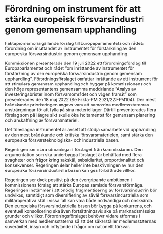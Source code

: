 # Förordning om instrument för att stärka europeisk försvarsindustri genom gemensam upphandling

Faktapromemoria gällande förslag till Europaparlamentets och rådets förordning om inrättandet av instrumentet för förstärkning av den europeiska försvarsindustrin genom gemensam upphandling.

Kommissionen presenterade den 19 juli 2022 ett förordningsförslag till Europaparlamentet och rådet ”om inrättande av instrumentet för förstärkning av den europeiska försvarsindustrin genom gemensam upphandling”. Förordningsförslaget omfattar inrättande av ett instrument för att stimulera gemensam upphandling och bygger på kommissionens och den höge representantens gemensamma meddelande ”Analys av investeringsbrister inom försvarsområdet och vägen framåt” som presenterades den 18 maj 2022 (Se Fakta\-PM 2021/22:FPM104\). Den mest brådskande prioriteringen angavs vara att samordna medlemsstaternas ansträngningar för att fylla på sina materiellager. Därtill presenterades flera förslag som på längre sikt skulle öka incitamentet för gemensam planering och anskaffning av försvarsmateriel.

Det föreslagna instrumentet är avsett att stödja samarbete vid upphandling av den mest brådskande och kritiska försvarsmaterielen, samt stärka den europeiska försvarsteknologiska\- och industriella basen.

Regeringen ser stora utmaningar i förslaget från kommissionen. Den argumentation som ska underbygga förslaget är behäftad med flera svagheter och frågor kring sakskäl, subsidiaritet, proportionalitet och konsekvenser. Regeringen delar heller inte beskrivningen av hur den europeiska försvarsindustriella basen kan ges förbättrade villkor.

Regeringen ser dock positivt på den övergripande ambitionen i kommissionens förslag att stärka Europas samlade försvarsförmåga. Regeringen instämmer i att onödig fragmentisering av försvarsindustrin bör undvikas, samtidigt som diversifiering av såväl försvarsindustriella som militäroperativa skäl i vissa fall kan vara både nödvändiga och önskvärda. Den europeiska försvarsindustriella basen bör bygga på konkurrens, och eventuell konsolidering ska även fortsättningsvis ske på marknadsmässiga grunder och villkor. Förordningsförslaget behöver vidare utformas i samverkan med medlemsstaterna så att det säkerställer medlemsstaternas suveränitet, insyn och inflytande i frågor om nationellt försvar.
